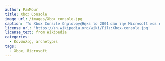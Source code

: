 ```yaml
---
author: PanMour
title: Xbox Console
image_url: /images/Xbox_console.jpg
caption: 'Το Xbox Console δημιουργήθηκε το 2001 από την Microsoft και ανταγωνίστηκε με την Sony και την Nintedo. Είναι πλέον μια από τις μεγαλύτερες και πιο γνωστές κονσόλες στον κόσμο.'
license_url: 'https://en.wikipedia.org/wiki/File:Xbox-console.jpg'
license_text: from Wikipedia
categories:
  - Κονσόλες, archetypes
tags:
  - Xbox, Microsoft
---
```

